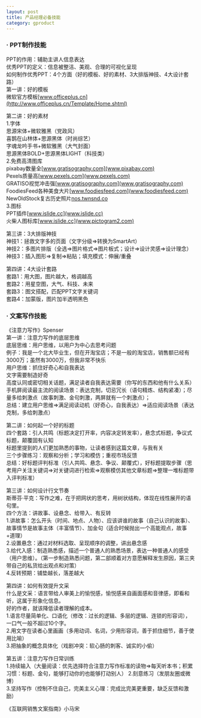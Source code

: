 ```yaml
---
layout: post
title: 产品经理必备技能 
category: gproduct
---
```


### · PPT制作技能       
PPT的作用：辅助主讲人信息表达       
优秀PPT的定义：信息被整洁、美观、合理的可视化呈现        
如何制作优秀PPT：4个方面（好的模板、好的素材、3大排版神技、4大设计套路）        
第一讲：好的模板         
微软官方模板[www.officeplus.cn](http://www.officeplus.cn/Template/Home.shtml)      	

第二讲：好的素材        
1.字体      
思源宋体+微软雅黑（党政风）          
喜鹊在山林体+思源黑体（时尚综艺）        
字魂龙吟手书+微软雅黑（大气封面）        
思源黑体BOLD+思源黑体LIGHT（科技类）         
2.免费高清图库      
pixabay数量全[www.gratisography.com](www.pixabay.com)     
Pexels质量高[www.pexels.com](www.pexels.com)     
GRATISO视觉冲击强[www.gratisography.com](www.gratisography.com)         
FoodiesFeed各种美食大片[www.foodiesfeed.com](www.foodiesfeed.com)      
NewOldStock复古历史照片[nos.twnsnd.co](https://nos.twnsnd.co/)     
3.图标        
PPT插件[www.islide.cc](www.islide.cc)      
火柴人图标库[www.islide.cc](www.pictogram2.com)     

第三讲：3大排版神技         
神技1：拯救文字多的页面（文字分级=>转换为SmartArt）       
神技2：多图片排版（全选=>图片格式=>图片板式；设计=>设计灵感=>设计理念）         
神技3：插入图形=>复制=>粘贴；填充模式：伸展/重叠        

第四讲：4大设计套路      
套路1：用大图，图片越大，格调越高      
套路2：用星空图，大气、科技、未来       
套路3：图文搭配，匹配PPT文字关键词      
套路4：加蒙版，图片加半透明黑色      

### · 文案写作技能      
《注意力写作》Spenser      
第一讲：注意力写作的底层思维          
底层思维：用户思维，以用户为中心去思考问题         
例子：我是一个北大毕业生，但在开淘宝店；不是一般的淘宝店，销售额已经有3000万；虽然有3000万，但我非常不快乐        
用户思维：抓住好奇心和自我表达        
文字需要制造好奇       
高度认同或密切相关话题，满足读者自我表达需要（你写的东西和他有什么关系）       
手机屏阅读最主流的阅读场景：表达克制，切忌冗长（语句精炼、结构紧凑）；尽量多给刺激点（故事刺激、金句刺激，两屏就有一个刺激点）；       
总结：建立用户思维=>满足阅读动机（好奇心，自我表达）=>适应阅读场景（表达克制，多给刺激点）        

第二讲：如何起一个好的标题        
四个套路：引人共鸣（标题决定打开率，内容决定转发率），悬念式标题，争议式标题，颠覆固有认知           
标题里提到的人们更加熟悉的事物，让读者感到这篇文章，与我有关          
三个步骤练习：观察和分析；学习和模仿；重视市场反馈                   
总结：好标题评判标准（引人共鸣、悬念、争议、颠覆式），好标题提取步骤（思考用户关注关键词=>对关键词进行检索=>观察模仿其他文章标题=>整理一堆标题带入评判标准）        

第三讲：如何设计行文节奏          
斯蒂芬·平克：写作之难，在于把网状的思考，用树状结构，体现在线性展开的语句里。          
四个方法：讲故事、设悬念、给带入、有反转        
1.讲故事：怎么开头（时间、地点、人物）、应该讲谁的故事（自己认识的故事）、故事情节是故事主体（丰富情节）、加金句（适合时候抛出一个高能观点，故事+道理）          
2.设置悬念：通过对材料选取、呈现顺序的调整，讲出悬念感         
3.给代入感：制造熟悉感，描述一个普通人的熟悉场景，表达一种普通人的感受（用户思维）。（第一步制造熟悉问题，第二部顺着对方意愿解释发生原因，第三夹带自己的私货给出观点和对策）           
4.反转预期：铺垫越长，落差越大         

第四讲：如何有效提升文采           
什么是文采：语言带给人审美上的愉悦感，愉悦感来自画面感和音律感，即看和听，这属于形象化信息。        
好的作者，就该降低读者理解的成本。       
1.语言尽量简单化、口语化（修改：过长的逻辑、多层的逻辑、连锁的形容词），一口气一般不超过10个字。                  
2.用文字在读者心里画画（多用动词、名词，少用形容词，善于抓住细节，善于使用比喻）          
3.把抽象的概念具体化（戏剧冲突：软心肠的刺客、诚实的小偷）        

第五讲：注意力写作日常训练          
1.持续输入（大量阅读：优先选择符合注意力写作标准的读物=>每天听本书；积累习惯：标题、金句，能够打动你的也能够打动别人）
2.刻意练习（发朋友圈或微博）       
3.坚持写作（控制不住自己，完美主义心理：完成比完美更重要，缺乏反馈和激励）      

《互联网销售文案指南》小马宋         
   